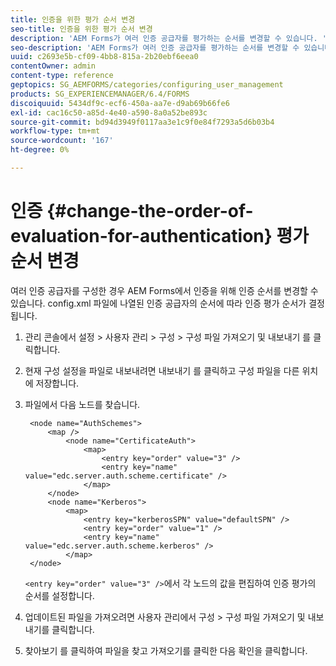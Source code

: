 ```yaml
---
title: 인증을 위한 평가 순서 변경
seo-title: 인증을 위한 평가 순서 변경
description: 'AEM Forms가 여러 인증 공급자를 평가하는 순서를 변경할 수 있습니다. '
seo-description: 'AEM Forms가 여러 인증 공급자를 평가하는 순서를 변경할 수 있습니다. '
uuid: c2693e5b-cf09-4bb8-815a-2b20ebf6eea0
contentOwner: admin
content-type: reference
geptopics: SG_AEMFORMS/categories/configuring_user_management
products: SG_EXPERIENCEMANAGER/6.4/FORMS
discoiquuid: 5434df9c-ecf6-450a-aa7e-d9ab69b66fe6
exl-id: cac16c50-a85d-4e40-a590-8a0a52be893c
source-git-commit: bd94d3949f0117aa3e1c9f0e84f7293a5d6b03b4
workflow-type: tm+mt
source-wordcount: '167'
ht-degree: 0%

---
```


# 인증 {#change-the-order-of-evaluation-for-authentication} 평가 순서 변경

여러 인증 공급자를 구성한 경우 AEM Forms에서 인증을 위해 인증 순서를 변경할 수 있습니다. config.xml 파일에 나열된 인증 공급자의 순서에 따라 인증 평가 순서가 결정됩니다.

1. 관리 콘솔에서 설정 > 사용자 관리 > 구성 > 구성 파일 가져오기 및 내보내기 를 클릭합니다.
1. 현재 구성 설정을 파일로 내보내려면 내보내기 를 클릭하고 구성 파일을 다른 위치에 저장합니다.
1. 파일에서 다음 노드를 찾습니다.

   ```as3
    <node name="AuthSchemes"> 
        <map />  
            <node name="CertificateAuth"> 
                <map> 
                    <entry key="order" value="3" />  
                    <entry key="name" value="edc.server.auth.scheme.certificate" />  
                </map> 
        </node> 
        <node name="Kerberos"> 
            <map> 
                <entry key="kerberosSPN" value="defaultSPN" />  
                <entry key="order" value="1" />  
                <entry key="name" value="edc.server.auth.scheme.kerberos" />  
            </map> 
    </node>
   ```

   `<entry key="order" value="3" />`에서 각 노드의 값을 편집하여 인증 평가의 순서를 설정합니다.

1. 업데이트된 파일을 가져오려면 사용자 관리에서 구성 > 구성 파일 가져오기 및 내보내기를 클릭합니다.
1. 찾아보기 를 클릭하여 파일을 찾고 가져오기를 클릭한 다음 확인을 클릭합니다.
